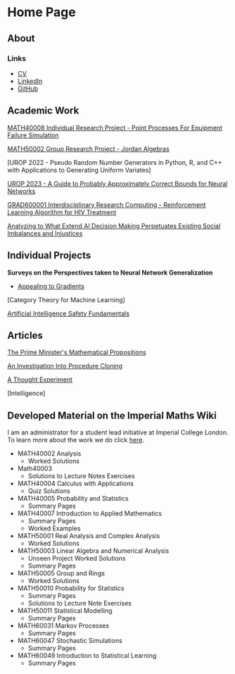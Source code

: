 # Home Page

## About



### Links
- [CV](/download_docs/CV_July2023.pdf)
- [LinkedIn](https://www.linkedin.com/in/thomas-walker-706854189/)
- [GitHub](https://github.com/ThomasWalker1)

## Academic Work

[MATH40008 Individual Research Project - Point Processes For Equipment Failure Simulation](/download_docs/pointprocess_poster.pdf)

[MATH50002 Group Research Project - Jordan Algebras](/download_docs/jordan_algebras.pdf)

[UROP 2022 - Pseudo Random Number Generators in Python, R, and C++ with Applications to Generating Uniform Variates]

[UROP 2023 - A Guide to Probably Approximately Correct Bounds for Neural Networks](/urop2023/1_intro.html)

[GRAD600001 Interdisciplinary Research Computing - Reinforcement Learning Algorithm for HIV Treatment](/download_docs/rl_hiv_treatment_poster.pdf)

[Analyzing to What Extend AI Decision Making Perpetuates Existing Social Imbalances and Injustices](/download_docs/algorithmic_decision_making.pdf)

## Individual Projects

**Surveys on the Perspectives taken to Neural Network Generalization**
- [Appealing to Gradients](/download_docs/appealing_to_gradients.pdf)

[Category Theory for Machine Learning]

[Artificial Intelligence Safety Fundamentals](/ai_safety_fundamentals/intro.html)

## Articles

[The Prime Minister's Mathematical Propositions](https://blogs.imperial.ac.uk/natural-sciences/2023/07/11/the-prime-ministers-mathematical-propositions/)

[An Investigation Into Procedure Cloning](/download_docs/procedure_cloning.pdf)

[A Thought Experiment](/download_docs/thought_experiment.pdf)

[Intelligence]

## Developed Material on the Imperial Maths Wiki

I am an administrator for a student lead initiative at Imperial College London. To learn more about the work we do click [here](https://imperialmathswiki.com/).

- MATH40002 Analysis
    - Worked Solutions
- Math40003
    - Solutions to Lecture Notes Exercises
- MATH40004 Calculus with Applications
    - Quiz Solutions
- MATH40005 Probability and Statistics
    - Summary Pages
- MATH40007 Introduction to Applied Mathematics
    - Summary Pages
    - Worked Examples
- MATH50001 Real Analysis and Complex Analysis
    - Worked Solutions
- MATH50003 Linear Algebra and Numerical Analysis
    - Unseen Project Worked Solutions
    - Summary Pages
- MATH50005 Group and Rings
    - Worked Solutions
- MATH50010 Probability for Statistics
    - Summary Pages
    - Solutions to Lecture Note Exercises
- MATH50011 Statistical Modelling
    - Summary Pages
- MATH60031 Markov Processes
    - Summary Pages
- MATH60047 Stochastic Simulations
    - Summary Pages
- MATH60049 Introduction to Statistical Learning
    - Summary Pages
